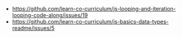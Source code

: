 * https://github.com/learn-co-curriculum/js-looping-and-iteration-looping-code-along/issues/19
* https://github.com/learn-co-curriculum/js-basics-data-types-readme/issues/5
